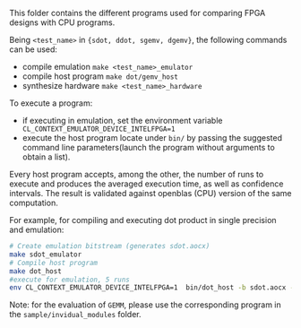 This folder contains the different programs used for comparing FPGA designs with CPU programs.


Being `<test_name>` in `{sdot, ddot, sgemv, dgemv}`, the following 
commands can be used:
 - compile emulation `make <test_name>_emulator`
 - compile host program `make dot/gemv_host`
 - synthesize hardware `make <test_name>_hardware`
 
 
To execute a program:
- if executing in emulation, set the environment variable ` CL_CONTEXT_EMULATOR_DEVICE_INTELFPGA=1`
- execute the host program locate under `bin/` by passing the suggested command line parameters(launch the program without arguments to obtain a list). 
 
 
Every host program accepts, among the other, the number of runs to execute and produces the averaged execution time,
as well as confidence intervals.
The result is validated against openblas (CPU) version of the same computation.


For example, for compiling and executing dot product in single precision and emulation:

```Bash
# Create emulation bitstream (generates sdot.aocx)
make sdot_emulator
# Compile host program
make dot_host
#execute for emulation, 5 runs
env CL_CONTEXT_EMULATOR_DEVICE_INTELFPGA=1  bin/dot_host -b sdot.aocx -n 1024 -r 5 -p float

```


Note: for the evaluation of `GEMM`, please use the corresponding program in the `sample/invidual_modules` folder.

